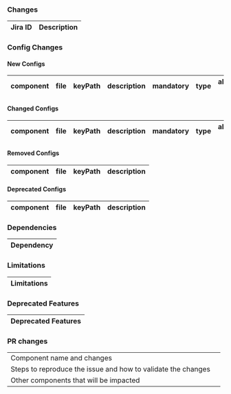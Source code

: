 ### Changes
| Jira ID | Description |
| --- | --- |

### Config Changes
#### New Configs
| component | file | keyPath | description | mandatory | type | allowed-value | default-value | sample-value |
| --- | --- | --- | --- | --- | --- | --- | --- | --- |

#### Changed Configs
| component | file | keyPath | description | mandatory | type | allowed-value | default-value | sample-value |
| --- | --- | --- | --- | --- | --- | --- | --- | --- |

#### Removed Configs
| component | file | keyPath | description |
| --- | --- | --- | --- |

#### Deprecated Configs
| component | file | keyPath | description |
| --- | --- | --- | --- |

### Dependencies
| Dependency |
| --- |

### Limitations
| Limitations |
| --- |

### Deprecated Features
| Deprecated Features |
| --- |

### PR changes
| | |
| --- | --- |
| Component name and changes | |
| Steps to reproduce the issue and how to validate the changes | |
| Other components that will be impacted | |
